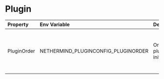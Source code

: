 # Plugin



| Property | Env Variable | Description | Default |
| :--- | :--- | :--- | :--- |
| PluginOrder | NETHERMIND_PLUGINCONFIG_PLUGINORDER | Order of plugin initialization | [Clique, Aura, Ethash, Optimism, AuRaMerge, Merge, MEV, HealthChecks, Hive] |
